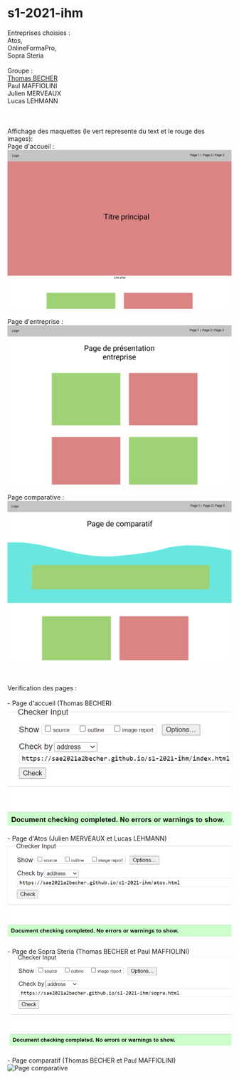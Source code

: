 # s1-2021-ihm
Entreprises choisies : <br>
Atos, <br>
OnlineFormaPro,<br>
Sopra Steria<br><br>
Groupe :<br>
    [Thomas BECHER](mailto:thomas.becher@edu.univ-fconte.fr?subject=[SAE_S1.06-A2])<br>
    Paul MAFFIOLINI<br>
    Julien MERVEAUX<br>
    Lucas LEHMANN<br><br>
    <br><br>Affichage des maquettes (le vert represente du text et le rouge des images):
    <br>
    Page d'accueil : <br>
    ![Accueil](https://github.com/sae2021a2BECHER/s1-2021-ihm/blob/main/images/pagehome.png)<br><br>
    Page d'entreprise : <br>
    ![Page d'entreprise](https://github.com/sae2021a2BECHER/s1-2021-ihm/blob/main/images/pageentreprise.png)<br><br>
    Page comparative : <br>
    ![Page comparative](https://github.com/sae2021a2BECHER/s1-2021-ihm/blob/main/images/pagecomparatif.png)<br><br>
    <br><br>
    Verification des pages :
    <br><br>
    - Page d'accueil (Thomas BECHER)
    ![Page comparative](https://github.com/sae2021a2BECHER/s1-2021-ihm/blob/main/ressources/validation-index.png)<br><br>
    - Page d'Atos (Julien MERVEAUX et Lucas LEHMANN)
    ![Page comparative](https://github.com/sae2021a2BECHER/s1-2021-ihm/blob/main/ressources/validation-atos.png)<br><br>
    - Page de Sopra Steria (Thomas BECHER et Paul MAFFIOLINI)
    ![Page comparative](https://github.com/sae2021a2BECHER/s1-2021-ihm/blob/main/ressources/validation-sopra.png)<br><br>
    - Page comparatif (Thomas BECHER et Paul MAFFIOLINI)
    ![Page comparative](https://github.com/sae2021a2BECHER/s1-2021-ihm/blob/main/images/compa)<br><br>
